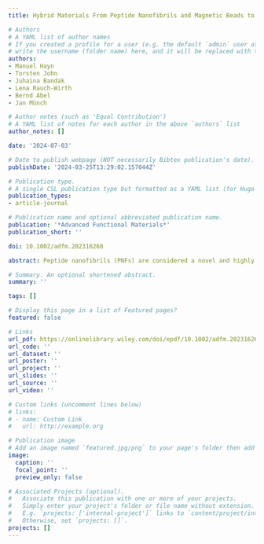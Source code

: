```yaml
---
title: Hybrid Materials From Peptide Nanofibrils and Magnetic Beads to Concentrate and Isolate Virus Particles

# Authors
# A YAML list of author names
# If you created a profile for a user (e.g. the default `admin` user at `content/authors/admin/`), 
# write the username (folder name) here, and it will be replaced with their full name and linked to their profile.
authors:
- Manuel Hayn
- Torsten John
- Juhaina Bandak
- Lena Rauch‐Wirth
- Bernd Abel
- Jan Münch

# Author notes (such as 'Equal Contribution')
# A YAML list of notes for each author in the above `authors` list
author_notes: []

date: '2024-07-03'

# Date to publish webpage (NOT necessarily Bibtex publication's date).
publishDate: '2024-03-25T13:29:02.157044Z'

# Publication type.
# A single CSL publication type but formatted as a YAML list (for Hugo requirements).
publication_types:
- article-journal

# Publication name and optional abbreviated publication name.
publication: '*Advanced Functional Materials*'
publication_short: ''

doi: 10.1002/adfm.202316260

abstract: Peptide nanofibrils (PNFs) are considered a novel and highly efficient class of retroviral transduction enhancers due to their ability to efficiently bind virus particles and promote their attachment to the membrane of target cells. In this study, the virus‐binding properties of enhancing factor C (EF‐C) PNFs are used to develop a method for concentrating and isolating HIV‐1 particles without the need for centrifugation. Upon incubation in a virus‐laden sample, PNF‐coated magnetic beads facilitate magnetic separation, effectively depleting virus particles from the solution and consequently reducing its infectious nature. Remarkably, the isolated virus particles maintain their infectivity and exhibit an enhanced ability to infect target cells due to the complexation with EF‐C PNFs. This enhancement is pivotal for further virus propagation in cell cultures or detailed analysis. The presented method addresses the urgent need for more rapid, sensitive detection, and purification technologies for viral agents. It provides a tool to efficiently capture, isolate, and concentrate HIV‐1 particles. This may significantly improve the sensitivity of existing diagnostic tools and analytical tests.

# Summary. An optional shortened abstract.
summary: ''

tags: []

# Display this page in a list of Featured pages?
featured: false

# Links
url_pdf: https://onlinelibrary.wiley.com/doi/epdf/10.1002/adfm.202316260
url_code: ''
url_dataset: ''
url_poster: ''
url_project: ''
url_slides: ''
url_source: ''
url_video: ''

# Custom links (uncomment lines below)
# links:
# - name: Custom Link
#   url: http://example.org

# Publication image
# Add an image named `featured.jpg/png` to your page's folder then add a caption below.
image:
  caption: ''
  focal_point: ''
  preview_only: false

# Associated Projects (optional).
#   Associate this publication with one or more of your projects.
#   Simply enter your project's folder or file name without extension.
#   E.g. `projects: ['internal-project']` links to `content/project/internal-project/index.md`.
#   Otherwise, set `projects: []`.
projects: []
---
```

